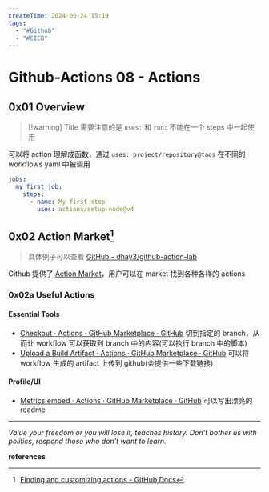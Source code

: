 ```yaml
---
createTime: 2024-06-24 15:19
tags:
  - "#Github"
  - "#CICD"
---
```


# Github-Actions 08 - Actions

## 0x01 Overview


> [!warning] Title
> 需要注意的是 `uses:` 和 `run:` 不能在一个 steps 中一起使用


可以将 action 理解成函数，通过 `uses: project/repository@tags` 在不同的 workflows yaml 中被调用
```yaml
jobs:
  my_first_job:
    steps:
      - name: My first step
        uses: actions/setup-node@v4
```

## 0x02 Action Market[^1]

> 具体例子可以查看 [GitHub - dhay3/github-action-lab](https://github.com/dhay3/github-action-lab)

Github 提供了 [Action Market](https://github.com/marketplace?type=actions)，用户可以在 market 找到各种各样的 actions

### 0x02a Useful Actions

#### Essential Tools
- [Checkout · Actions · GitHub Marketplace · GitHub](https://github.com/marketplace/actions/checkout)
	切到指定的 branch，从而让 workflow 可以获取到 branch 中的内容(可以执行 branch 中的脚本)
- [Upload a Build Artifact · Actions · GitHub Marketplace · GitHub](https://github.com/marketplace/actions/upload-a-build-artifact)
	可以将 workflow 生成的 artifact 上传到 github(会提供一些下载链接)

#### Profile/UI
- [Metrics embed · Actions · GitHub Marketplace · GitHub](https://github.com/marketplace/actions/metrics-embed)
	可以写出漂亮的 readme

---
*Value your freedom or you will lose it, teaches history. Don't bother us with politics, respond those who don't want to learn.*

**references**

[^1]:[Finding and customizing actions - GitHub Docs](https://docs.github.com/en/actions/learn-github-actions/finding-and-customizing-actions)
